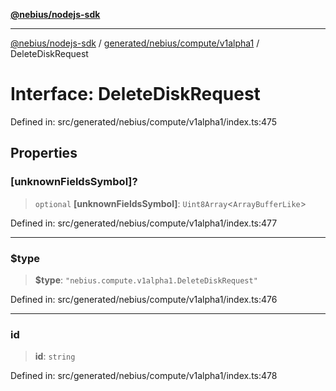 [**@nebius/nodejs-sdk**](../../../../../README.md)

---

[@nebius/nodejs-sdk](../../../../../README.md) / [generated/nebius/compute/v1alpha1](../README.md) / DeleteDiskRequest

# Interface: DeleteDiskRequest

Defined in: src/generated/nebius/compute/v1alpha1/index.ts:475

## Properties

### \[unknownFieldsSymbol\]?

> `optional` **\[unknownFieldsSymbol\]**: `Uint8Array`\<`ArrayBufferLike`\>

Defined in: src/generated/nebius/compute/v1alpha1/index.ts:477

---

### $type

> **$type**: `"nebius.compute.v1alpha1.DeleteDiskRequest"`

Defined in: src/generated/nebius/compute/v1alpha1/index.ts:476

---

### id

> **id**: `string`

Defined in: src/generated/nebius/compute/v1alpha1/index.ts:478
